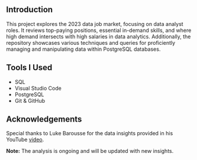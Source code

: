 ## Introduction
This project explores the 2023 data job market, focusing on data analyst roles. It reviews top-paying positions, essential in-demand skills, and where high demand intersects with high salaries in data analytics. Additionally, the repository showcases various techniques and queries for proficiently managing and manipulating data within PostgreSQL databases.

## Tools I Used
- SQL
- Visual Studio Code
- PostgreSQL
- Git & GitHub

## Acknowledgements
Special thanks to Luke Barousse for the data insights provided in his YouTube [video](https://youtu.be/7mz73uXD9DA?si=TJWDsG3Eb68o0hoJ). 

**Note:** The analysis is ongoing and will be updated with new insights.
